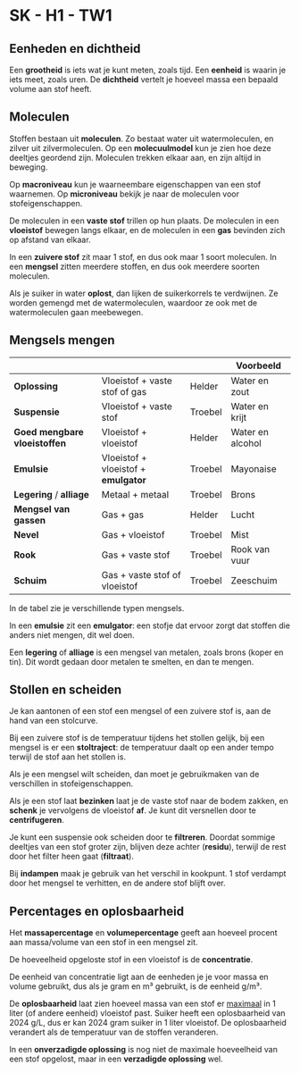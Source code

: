 # SK - H1 - TW1

## Eenheden en dichtheid

Een **grootheid** is iets wat je kunt meten, zoals tijd. Een **eenheid** is waarin je iets meet, zoals uren. De **dichtheid** vertelt je hoeveel massa een bepaald volume aan stof heeft.

## Moleculen

Stoffen bestaan uit **moleculen**. Zo bestaat water uit watermoleculen, en zilver uit zilvermoleculen. Op een **molecuulmodel** kun je zien hoe deze deeltjes geordend zijn. Moleculen trekken elkaar aan, en zijn altijd in beweging.

Op **macroniveau** kun je waarneembare eigenschappen van een stof waarnemen. Op **microniveau** bekijk je naar de moleculen voor stofeigenschappen.

De moleculen in een **vaste stof** trillen op hun plaats. De moleculen in een **vloeistof** bewegen langs elkaar, en de moleculen in een **gas** bevinden zich op afstand van elkaar.

In een **zuivere stof** zit maar 1 stof, en dus ook maar 1 soort moleculen. In een **mengsel** zitten meerdere stoffen, en dus ook meerdere soorten moleculen.

Als je suiker in water **oplost**, dan lijken de suikerkorrels te verdwijnen. Ze worden gemengd met de watermoleculen, waardoor ze ook met de watermoleculen gaan meebewegen.

## Mengsels mengen

|  |  |  | **Voorbeeld** |
|----|----|----|----|
| **Oplossing** | Vloeistof + vaste stof of gas | Helder | Water en zout |
| **Suspensie** | Vloeistof + vaste stof | Troebel | Water en krijt |
| **Goed mengbare vloeistoffen** | Vloeistof + vloeistof | Helder | Water en alcohol |
| **Emulsie** | Vloeistof + vloeistof + **emulgator** | Troebel | Mayonaise |
| **Legering** / **alliage** | Metaal + metaal | Troebel | Brons |
| **Mengsel van gassen** | Gas + gas | Helder | Lucht |
| **Nevel** | Gas + vloeistof | Troebel | Mist |
| **Rook** | Gas + vaste stof | Troebel | Rook van vuur |
| **Schuim** | Gas + vaste stof of vloeistof | Troebel | Zeeschuim |

In de tabel zie je verschillende typen mengsels.

In een **emulsie** zit een **emulgator**: een stofje dat ervoor zorgt dat stoffen die anders niet mengen, dit wel doen.

Een **legering** of **alliage** is een mengsel van metalen, zoals brons (koper en tin). Dit wordt gedaan door metalen te smelten, en dan te mengen.

## Stollen en scheiden

Je kan aantonen of een stof een mengsel of een zuivere stof is, aan de hand van een stolcurve.

Bij een zuivere stof is de temperatuur tijdens het stollen gelijk, bij een mengsel is er een **stoltraject**: de temperatuur daalt op een ander tempo terwijl de stof aan het stollen is.

Als je een mengsel wilt scheiden, dan moet je gebruikmaken van de verschillen in stofeigenschappen.

Als je een stof laat **bezinken** laat je de vaste stof naar de bodem zakken, en **schenk** je vervolgens de vloeistof **af**. Je kunt dit versnellen door te **centrifugeren**.

Je kunt een suspensie ook scheiden door te **filtreren**. Doordat sommige deeltjes van een stof groter zijn, blijven deze achter (**residu**), terwijl de rest door het filter heen gaat (**filtraat**).

Bij **indampen** maak je gebruik van het verschil in kookpunt. 1 stof verdampt door het mengsel te verhitten, en de andere stof blijft over.

## Percentages en oplosbaarheid

Het **massapercentage** en **volumepercentage** geeft aan hoeveel procent aan massa/volume van een stof in een mengsel zit.

De hoeveelheid opgeloste stof in een vloeistof is de **concentratie**.

De eenheid van concentratie ligt aan de eenheden je je voor massa en volume gebruikt, dus als je gram en m³ gebruikt, is de eenheid g/m³.

De **oplosbaarheid** laat zien hoeveel massa van een stof er <u>maximaal</u> in 1 liter (of andere eenheid) vloeistof past. Suiker heeft een oplosbaarheid van 2024 g/L, dus er kan 2024 gram suiker in 1 liter vloeistof. De oplosbaarheid verandert als de temperatuur van de stoffen veranderen.

In een **onverzadigde oplossing** is nog niet de maximale hoeveelheid van een stof opgelost, maar in een **verzadigde oplossing** wel.

